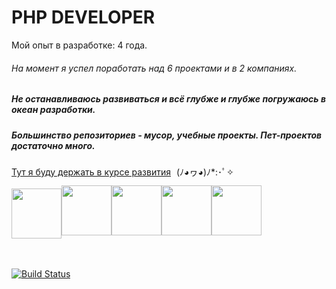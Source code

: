 <h1>PHP DEVELOPER</h1
<p>Мой опыт в разработке: 4 года.</p>
<h6>На момент я успел поработать над 6 проектами и  в 2 компаниях.</h6>

<h5>Не останавливаюсь развиваться и всё глубже и глубже погружаюсь в океан разработки.</h5>
<h5>Большинство репозиториев - мусор, учебные проекты. Пет-проектов достаточно много.</h5>
<a href="https://github.com/gquantic/gquantic/blob/main/road.md">Тут я буду держать в курсе развития</a>
<span style="margin-left:5px;">(ﾉ◕ヮ◕)ﾉ*:･ﾟ✧</span>
<br><br>
<!--h4 style="margin-bottom:0px;">Просто, расслабьтесь ~(˘▾˘~)</h4-->
<div style="display:flex;">
<img style="display: inline;left:-15px;" src="https://pluspng.com/img-png/fire-flames-png-download-fire-flames-png-images-transparent-gallery-advertisement-2260.png" width="80px">
<img style="display: inline;margin-top:-5px;left:-15px;" src="https://pluspng.com/img-png/fire-flames-png-download-fire-flames-png-images-transparent-gallery-advertisement-2260.png" width="80px">
<img style="display: inline;margin-top:-5px;left:-15px;" src="https://pluspng.com/img-png/fire-flames-png-download-fire-flames-png-images-transparent-gallery-advertisement-2260.png" width="80px">
<img style="display: inline;margin-top:-5px;left:-15px;" src="https://pluspng.com/img-png/fire-flames-png-download-fire-flames-png-images-transparent-gallery-advertisement-2260.png" width="80px">
<img style="display: inline;margin-top:-5px;left:-15px;" src="https://pluspng.com/img-png/fire-flames-png-download-fire-flames-png-images-transparent-gallery-advertisement-2260.png" width="80px">
</div>

<br><br>
[![Build Status](https://app.travis-ci.com/gquantic/gquantic.svg?branch=main)](https://app.travis-ci.com/gquantic/gquantic)
